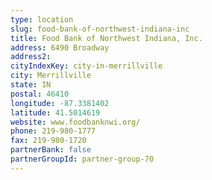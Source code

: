 ```yaml
---
type: location
slug: food-bank-of-northwest-indiana-inc
title: Food Bank of Northwest Indiana, Inc.
address: 6490 Broadway
address2: 
cityIndexKey: city-in-merrillville
city: Merrillville
state: IN
postal: 46410
longitude: -87.3381402
latitude: 41.5014619
website: www.foodbanknwi.org/
phone: 219-980-1777
fax: 219-980-1720
partnerBank: false
partnerGroupId: partner-group-70
---
```

